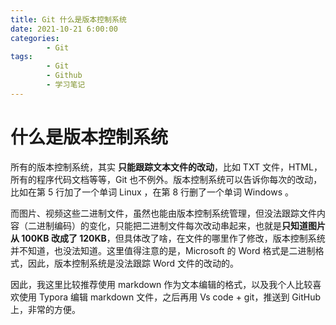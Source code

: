 ```yaml
---
title: Git 什么是版本控制系统
date: 2021-10-21 6:00:00
categories:
        - Git
tags:
        - Git
        - Github
        - 学习笔记
---
```


# 什么是版本控制系统

所有的版本控制系统，其实 **只能跟踪文本文件的改动**，比如 TXT 文件，HTML，所有的程序代码文档等等，Git 也不例外。版本控制系统可以告诉你每次的改动，比如在第 5 行加了一个单词 Linux ，在第 8 行删了一个单词 Windows 。

而图片、视频这些二进制文件，虽然也能由版本控制系统管理，但没法跟踪文件内容（二进制编码）的变化，只能把二进制文件每次改动串起来，也就是**只知道图片从 100KB 改成了 120KB**，但具体改了啥，在文件的哪里作了修改，版本控制系统并不知道，也没法知道。这里值得注意的是，Microsoft 的 Word 格式是二进制格式，因此，版本控制系统是没法跟踪 Word 文件的改动的。

因此，我这里比较推荐使用 markdown 作为文本编辑的格式，以及我个人比较喜欢使用 Typora 编辑 markdown 文件，之后再用 Vs code + git，推送到 GitHub 上，非常的方便。
